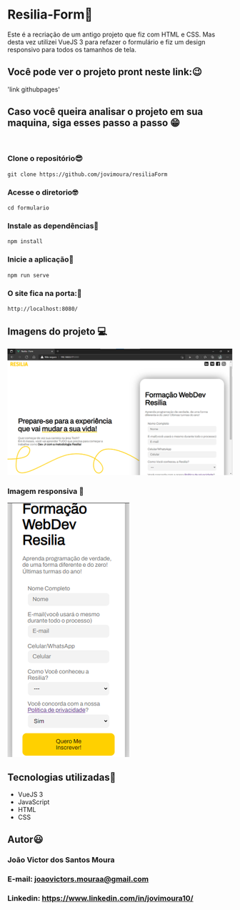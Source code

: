 # Resilia-Form🚀

Este é a recriação de um antigo projeto que fiz com HTML e CSS.
Mas desta vez utilizei VueJS 3 para refazer o formulário e fiz um design responsivo para todos os tamanhos de tela.

## Você pode ver o projeto pront neste link:😉

'link githubpages'
## Caso você queira analisar o projeto em sua maquina, siga esses passo a passo 😁

<br>

### Clone o repositório😎

```
git clone https://github.com/jovimoura/resiliaForm
```

### Acesse o diretorio🤓

```
cd formulario
```
### Instale as dependências🤠
```
npm install
```
### Inicie a aplicação🤩
```
npm run serve
```

### O site fica na porta:🤗

```
http://localhost:8080/
```

## Imagens do projeto 💻

<img src='./src/assets/resiliaForm.png'>

### Imagem responsiva 📱

<img src='./src/assets/resiliaFormResponsivo.png'>

## Tecnologias utilizadas🦉

<ul>
    <li>VueJS 3</li>
    <li>JavaScript</li>
    <li>HTML</li>
    <li>CSS</li>
</ul>

## Autor😃

### João Victor dos Santos Moura
### E-mail: joaovictors.mouraa@gmail.com
### Linkedin: https://www.linkedin.com/in/jovimoura10/